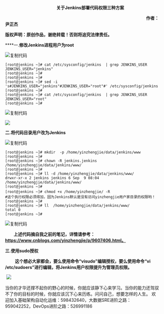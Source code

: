 　　　　　　　　　　　　**关于Jenkins部署代码权限三种方案**

　　　　　　　　　　　　　　　　　　　　　　　　　　　　　　　　　**作者：尹正杰**

**版权声明：原创作品，谢绝转载！否则将追究法律责任。**

****一.**修改Jenkins进程用户为root**

![复制代码](https://common.cnblogs.com/images/copycode.gif)

```
[root@jenkins ~]# cat /etc/sysconfig/jenkins  | grep JENKINS_USER
JENKINS_USER="jenkins"
[root@jenkins ~]# 
[root@jenkins ~]# 
[root@jenkins ~]# sed -i 's#JENKINS_USER="jenkins"#JENKINS_USER="root"#' /etc/sysconfig/jenkins 
[root@jenkins ~]# 
[root@jenkins ~]# cat /etc/sysconfig/jenkins  | grep JENKINS_USER
JENKINS_USER="root"
[root@jenkins ~]# 
```

![复制代码](https://common.cnblogs.com/images/copycode.gif)

![](https://images2018.cnblogs.com/blog/795254/201809/795254-20180909114637711-1843231313.png)

**二.将代码目录用户改为Jenkins**

![复制代码](https://common.cnblogs.com/images/copycode.gif)

```
[root@jenkins ~]# mkdir  -p /home/yinzhengjie/data/jenkins/www 
[root@jenkins ~]# 
[root@jenkins ~]# chown -R jenkins.jenkins /home/yinzhengjie/data/jenkins/www/
[root@jenkins ~]# 
[root@jenkins ~]# ll -d /home/yinzhengjie/data/jenkins/www/
drwxr-xr-x 2 jenkins jenkins 6 Sep  9 08:04 /home/yinzhengjie/data/jenkins/www/
[root@jenkins ~]# 
[root@jenkins ~]# chmod +x /home/yinzhengjie/ -R    　　　　　　　　　　　　#这个执行权限必须得加，因为Jenkins默认是没有访问yinzhengjie用户家目录的权限哟！
[root@jenkins ~]# 
[root@jenkins ~]# ll  /home/yinzhengjie/data/jenkins/www/
total 0
[root@jenkins ~]#
```

![复制代码](https://common.cnblogs.com/images/copycode.gif)

　　**上述代码摘自我之前的笔记，详情请参考：https://www.cnblogs.com/yinzhengjie/p/9607406.html。**

**三.使用sudo授权**

　　 **这个想必大家都会，要么使用命令“visudo”编辑授权，要么使用命令“vi /etc/sudoers”进行编辑，将Jenkins用户权限提升为管理员权限。**

 ![](https://images2018.cnblogs.com/blog/795254/201809/795254-20180909115353958-447799182.png)

当你的才华还撑不起你的野心的时候，你就应该静下心来学习。当你的能力还驾驭不了你的目标的时候，你就应该沉下心来历练。问问自己，想要怎样的人生。 欢迎加入基础架构自动化运维：598432640，大数据SRE进阶之路：959042252，DevOps进阶之路：526991186